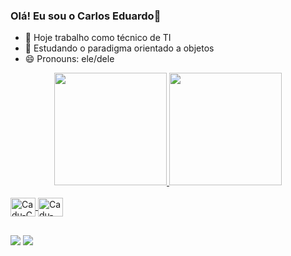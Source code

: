 ### Olá! Eu sou o Carlos Eduardo👋

- 🔭 Hoje trabalho como técnico de TI 
- 🌱 Estudando o paradigma orientado a objetos
- 😄 Pronouns: ele/dele

<div align="center">
  <a href="https://github.com/caduleite">
  <img height="180em" src="https://github-readme-stats.vercel.app/api?username=caduleite&show_icons=true&theme=dark&include_all_commits=true&count_private=true"/>
  <img height="180em" src="https://github-readme-stats.vercel.app/api/top-langs/?username=caduleite&layout=compact&langs_count=7&theme=dark"/>
</div>

<div style="display: inline_block"><br>
  <img align="center" alt="Cadu-C" height="30" width="40" src="https://cdn.jsdelivr.net/gh/devicons/devicon/icons/c/c-original.svg">
  <img align="center" alt="Cadu-C++" height="30" width="40" src="https://cdn.jsdelivr.net/gh/devicons/devicon/icons/cplusplus/cplusplus-original.svg">
</div>

##

<div> 
  <a href = "mailto:eduardo10.smart@gmail.com"><img src="https://img.shields.io/badge/-Gmail-%23333?style=for-the-badge&logo=gmail&logoColor=red" target="_blank"></a>
  <a href="https://www.linkedin.com/in/carlos-eduardo-5a58541a7/ target="_blank"><img src="https://img.shields.io/badge/-LinkedIn-%230077B5?style=for-the-badge&logo=linkedin&logoColor=white" target="_blank"></a>  
</div>

